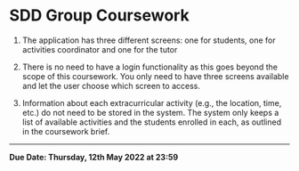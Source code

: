 # SDD Group Coursework
1. The application has three different screens: one for students, one for activities coordinator and one for the tutor

2. There is no need to have a login functionality as this goes beyond the scope of this coursework. You only need to have three screens available and let the user choose which screen to access.

3. Information about each extracurricular activity (e.g., the location, time, etc.) do not need to be stored in the system. The system only keeps a list of available activities and the students enrolled in each, as outlined in the coursework brief.

---

**Due Date:
Thursday, 12th May 2022 at 23:59**



